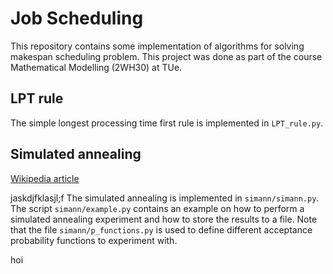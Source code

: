 # Job Scheduling
This repository contains some implementation of algorithms for solving makespan scheduling problem. This project was done as part of the course Mathematical Modelling (2WH30) at TUe.

## LPT rule
The simple longest processing time first rule is implemented in `LPT_rule.py`.

## Simulated annealing

[Wikipedia article](https://en.wikipedia.org/wiki/Simulated_annealing)


jaskdjfklasjl;f
The simulated annealing is implemented in `simann/simann.py`. The script `simann/example.py` contains an example on how to perform a simulated annealing experiment and how to store the results to a file. Note that the file `simann/p_functions.py` is used to define different acceptance probability functions to experiment with.

hoi
